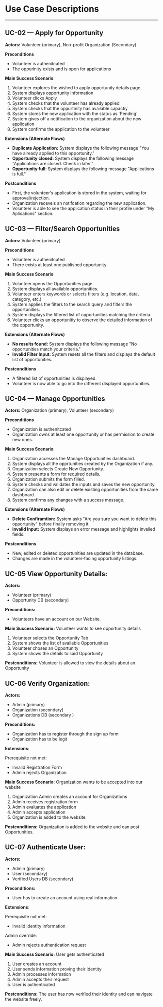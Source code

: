# Use Case Descriptions

---

## UC-02 — Apply for Opportunity

**Actors:** Volunteer (primary), Non-profit Organization (Secondary)

**Preconditions**
 - Volunteer is authenitcated
 - The oppurinity exists and is open for applications

**Main Success Scenario**

 1. Volunteer explores the wished to apply opportunity details page
 2. System displays opportunity information
 3. Volunteer clicks Apply
 4. System checks that the volunteer has already applied 
 5. System checks that the oppurtinity has available capactiy
 6. System stores the new application with the status as 'Pending'
 7. System gives off a notification to the organization about the new application
 8. System confirms the application to the volunteer


**Extensions (Alternate Flows)**
- **Duplicate Application:** System displays the following message "You have already applied to this opportunity."
- **Opportunity closed:** System displays the following message "Applications are closed. Check in later."
- **Opportunity full:**  System displays the following message "Applications is full."

**Postconditions**
- First, the volunteer's application is stored in the system, waiting for approval/rejection.
- Organization receveis an notifcation regarding the new application. 
- Volunteer is able to see the application status in their profile under "My Aplications" section. 



## UC-03 — Filter/Search Opportunities

**Actors:** Volunteer (primary)

**Preconditions**
 - Volunteer is authenitcated
 - There exists at least one published opportunity 

**Main Success Scenario**

 1. Volunteer opens the Opportunities page. 
 2. System displays all available opportunities. 
 3. Volunteer enters keywords or selects filters (e.g. location, data, category, etc.)
 4. System applies the filters to the search query and fitlers the opportunities. 
 5. System displays the filtered list of opportunities matching the criteria. 
 6. Volunteer clicks an opportunitiy to observe the detailed information of the opportunity. 


**Extensions (Alternate Flows)**
- **No results found:** System displays the following message "No opportunities match your criteria."
- **Invalid Filter Input:** System resets all the filters and displays the default list of opportunities. 


**Postconditions**
- A filtered list of opportunities is displayed. 
- Volunteer is now able to go into the different displayed opportunities. 

## UC-04 — Manage Opportunities

**Actors:** Organization (primary), Volunteer (secondary)

**Preconditions**
 - Organization is authenitcated
 - Organization owns at least one opportunity or has permission to create new ones. 

**Main Success Scenario**

1. Organization accesses the Manage Opportunities dashboard. 
2. System displays all the opprtunities created by the Organization if any. 
3. Organization selects Create New Opportunity. 
4. System presents a form for required details. 
5. Organization submits the form filled. 
6. System checks and validates the inputs and saves the new opportunity. 
7. Organization can also edit or delete existing opportunities from the same dashboard. 
8. System confirms any changes with a success message. 


**Extensions (Alternate Flows)**
- **Delete Confiramtion:** System asks "Are you sure you want to delete this opportunity" before finally removing it. 
- **Invalid Input:** System displays an error message and highlights invalied fields. 

**Postconditions**
- New, edited or deleted opportunities are updated in the database. 
- Changes are made in the volunteer-facing opportunity listings. 



## UC-05 View Opportunity Details:

**Actors:** 
- Volunteer (primary)
- Opportunity DB (secondary)

**Preconditions:** 
- Volunteers have an account on our Website.

**Main Success Scenario:** Volunteer wants to see opportunity details
1. Volunteer selects the Opportunity Tab
2. System shows the list of available Opportunities
3. Volunteer choses an Opportunity
4. System shows the details to said Opportunity


**Postconditions:** Volunteer is allowed to view the details about an Opportunity


## UC-06 Verify Organization:

**Actors:**  
- Admin (primary)
- Organization (secondary)
- Organizations DB (secondary )

**Preconditions:**
- Organization has to register through the sign up form
- Organization has to be legit

**Extensions:** 

Prerequisite not met:
- Invalid Registration Form
- Admin rejects Organization

**Main Success Scenario:** Organization wants to be accepted into our website
1. Organization Admin creates an account for Organizations
2. Admin receives registration form 
3. Admin evaluates the application
4. Admin accepts application
5. Organization is added to the website

**Postconditions:** Organization is added to the website and can post Opportunities.


## UC-07 Authenticate User:

**Actors:** 
- Admin (primary)
- User (secondary)
- Verified Users DB (secondary)

**Preconditions:** 
- User has to create an account using real information

**Extensions:** 

Prerequisite not met:
- Invalid identity information

Admin override:
- Admin rejects authentication request

**Main Success Scenario:** User gets authenticated
1. User creates an account
2. User sends information proving their identity
3. Admin processes information 
4. Admin accepts their request
5. User is authenticated

**Postconditions:** The user has now verified their identity and can navigate the website freely.
